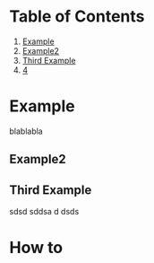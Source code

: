 # Table of Contents
1. [Example](#example)
2. [Example2](#example2)
3. [Third Example](#third-example)
4. [4](#how-to)

# Example
blablabla
## Example2
## Third Example

sdsd
sddsa
d
dsds
# How to
